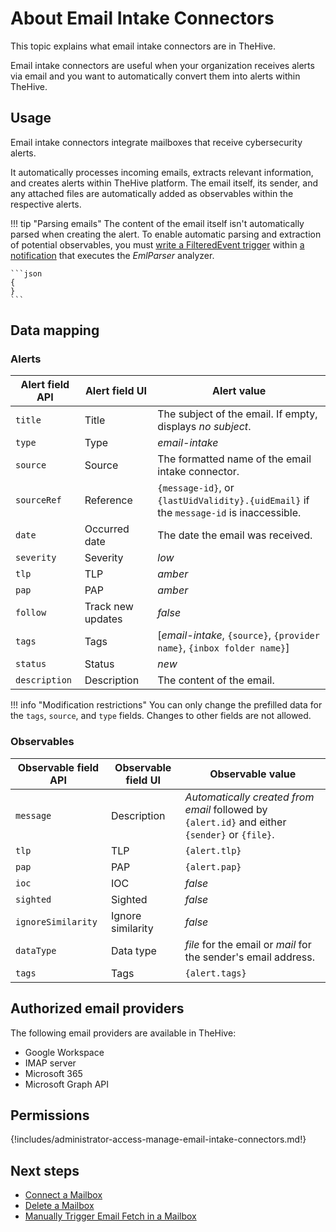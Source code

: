 # About Email Intake Connectors

This topic explains what email intake connectors are in TheHive.

Email intake connectors are useful when your organization receives alerts via email and you want to automatically convert them into alerts within TheHive.

## Usage

Email intake connectors integrate mailboxes that receive cybersecurity alerts. 

It automatically processes incoming emails, extracts relevant information, and creates alerts within TheHive platform. The email itself, its sender, and any attached files are automatically added as observables within the respective alerts.

!!! tip "Parsing emails"
    The content of the email itself isn't automatically parsed when creating the alert. To enable automatic parsing and extraction of potential observables, you must [write a FilteredEvent trigger](../../user-guides/organization/configure-organization/manage-notifications/write-filtered-event-trigger.md) within [a notification](../../user-guides/organization/configure-organization/manage-notifications/about-notifications.md) that executes the *EmlParser* analyzer.

    ```json
    {
    }
    ```

## Data mapping

### Alerts

| Alert field API | Alert field UI | Alert value |
|---|---|---|
| `title` | Title | The subject of the email. If empty, displays *no subject*. |
| `type` | Type | *email-intake* |
| `source` | Source | The formatted name of the email intake connector. |
| `sourceRef` | Reference | `{message-id}`, or `{lastUidValidity}.{uidEmail}` if the `message-id` is inaccessible. |
| `date` | Occurred date | The date the email was received. |
| `severity` | Severity | *low* |
| `tlp` | TLP | *amber* |
| `pap` | PAP | *amber* |
| `follow` | Track new updates | *false* |
| `tags` | Tags | [*email-intake*, `{source}`, `{provider name}`, `{inbox folder name}`] |
| `status` | Status | *new* | 
| `description` | Description | The content of the email. |

!!! info "Modification restrictions"
    You can only change the prefilled data for the `tags`, `source`, and `type` fields. Changes to other fields are not allowed.

### Observables

| Observable field API | Observable field UI | Observable value |
|---|---|---|
| `message` | Description | *Automatically created from email* followed by `{alert.id}` and either `{sender}` or `{file}`. |
| `tlp` | TLP | `{alert.tlp}` |
| `pap` | PAP | `{alert.pap}` |
| `ioc` | IOC | *false* |   
| `sighted` | Sighted | *false* | 
| `ignoreSimilarity` | Ignore similarity | *false* | 
| `dataType` | Data type | *file* for the email or *mail* for the sender's email address. |
| `tags` | Tags | `{alert.tags}` |

## Authorized email providers

The following email providers are available in TheHive:

* Google Workspace
* IMAP server
* Microsoft 365
* <!-- md:version 5.5 --> Microsoft Graph API

## Permissions

{!includes/administrator-access-manage-email-intake-connectors.md!}

<h2>Next steps</h2>

* [Connect a Mailbox](connect-a-mailbox.md)
* [Delete a Mailbox](delete-a-mailbox-connection.md)
* [Manually Trigger Email Fetch in a Mailbox](fetch-emails.md)
